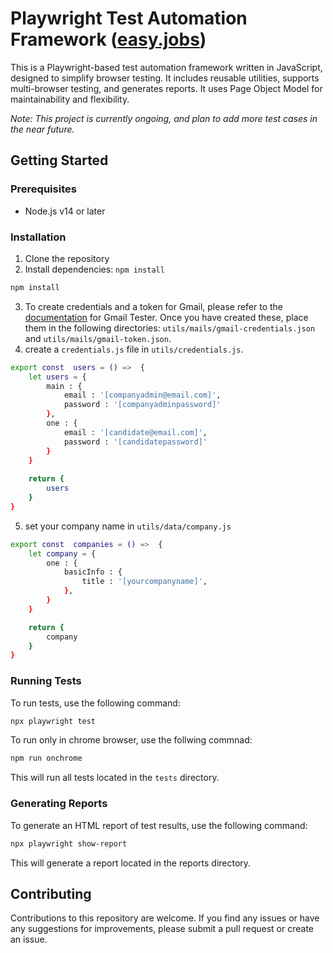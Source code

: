 # Playwright Test Automation Framework ([easy.jobs](https://app.easy.jobs))
This is a Playwright-based test automation framework written in JavaScript, designed to simplify browser testing. It includes reusable utilities, supports multi-browser testing, and generates reports. It uses Page Object Model for maintainability and flexibility.

_Note: This project is currently ongoing, and plan to add more test cases in the near future._

## Getting Started

### Prerequisites
- Node.js v14 or later

### Installation
1. Clone the repository
2. Install dependencies: `npm install`
```sh
npm install
```
3. To create credentials and a token for Gmail, please refer to the [documentation](https://www.npmjs.com/package/gmail-tester) for Gmail Tester. Once you have created these, place them in the following directories: `utils/mails/gmail-credentials.json` and `utils/mails/gmail-token.json`.
4. create a `credentials.js` file in `utils/credentials.js`.
```sh
export const  users = () =>  {
    let users = {
        main : {
            email : '[companyadmin@email.com]',
            password : '[companyadminpassword]'
        },
        one : {
            email : '[candidate@email.com]',
            password : '[candidatepassword]'
        }
    }
    
    return {
        users
    }
}
```
5. set your company name in `utils/data/company.js`
```sh
export const  companies = () =>  {
    let company = {
        one : {
            basicInfo : {
                title : '[yourcompanyname]',
            },
        }
    }

    return {
        company
    }
}
```

### Running Tests
To run tests, use the following command:
```sh
npx playwright test
```
To run only in chrome browser, use the follwing commnad:
```sh
npm run onchrome  
```
This will run all tests located in the `tests` directory.

### Generating Reports
To generate an HTML report of test results, use the following command:
```sh
npx playwright show-report
```
This will generate a report located in the reports directory.

## Contributing
Contributions to this repository are welcome. If you find any issues or have any suggestions for improvements, please submit a pull request or create an issue.
